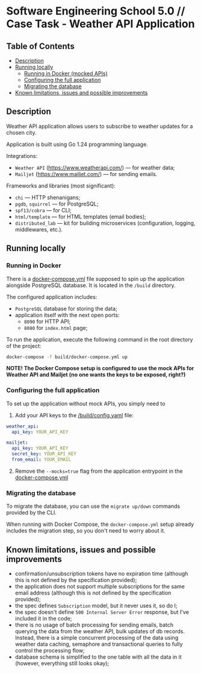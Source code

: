 # Software Engineering School 5.0 // Case Task - Weather API Application

## Table of Contents

- [Description](#description)
- [Running locally](#running-locally)
  - [Running in Docker (mocked APIs)](#running-in-docker)
  - [Configuring the full application](#configuring-the-full-application)
  - [Migrating the database](#migrating-the-database)
- [Known limitations, issues and possible improvements](#known-limitations-issues-and-possible-improvements)

## Description

Weather API application allows users to subscribe to weather updates for a chosen city. 

Application is built using Go 1.24 programming language.

Integrations:
- `Weather API` (https://www.weatherapi.com/) — for weather data;
- `Mailjet` (https://www.mailjet.com/) — for sending emails.

Frameworks and libraries (most significant):
- `chi` — HTTP shenanigans;
- `pgdb`, `squirrel` — for PostgreSQL;
- `spf13/cobra` — for CLI;
- `html/template` — for HTML templates (email bodies);
- `distributed_lab` — kit for building microservices (configuration, logging, middlewares, etc.).

## Running locally

### Running in Docker
There is a [docker-compose.yml](./build/docker-compose.yml) file supposed to spin up the application alongside PostgreSQL database.
It is located in the `/build` directory.

The configured application includes:
- `PostgreSQL` database for storing the data;
- application itself with the next open ports:
  - `8090` for HTTP API;
  - `8080` for `index.html` page;

To run the application, execute the following command in the root directory of the project:

```bash
docker-compose -f build/docker-compose.yml up
```

**NOTE! The Docker Compose setup is configured to use the mock APIs for Weather API and Mailjet (no one wants the keys to be exposed, right?)**

### Configuring the full application
To set up the application without mock APIs, you simply need to 
1. Add your API keys to the [/build/config.yaml](./build/config.yaml) file:
```yaml
weather_api:
  api_key: YOUR_API_KEY

mailjet:
  api_key: YOUR_API_KEY
  secret_key: YOUR_API_KEY
  from_email: YOUR_EMAIL
```
2. Remove the `--mocks=true` flag from the application entrypoint in the [docker-compose.yml](./build/docker-compose.yml)

### Migrating the database

To migrate the database, you can use the `migrate up/down` commands provided by the CLI.

When running with Docker Compose, the `docker-compose.yml` setup already includes the migration step, so you don't need to worry about it.


## Known limitations, issues and possible improvements
- confirmation/unsubscription tokens have no expiration time (although this is not defined by the specification provided);
- the application does not support multiple subscriptions for the same email address (although this is not defined by the specification provided);
- the spec defines `Subscription` model, but it never uses it, so do I;
- the spec doesn't define `500 Internal Server Error` response, but I've included it in the code;
- there is no usage of batch processing for sending emails, batch querying the data from the weather API, bulk updates of db records.
Instead, there is a simple concurrent processing of the data using weather data caching, semaphore and transactional queries to fully control the processing flow;
- database schema is simplified to the one table with all the data in it (however, everything still looks okay);
